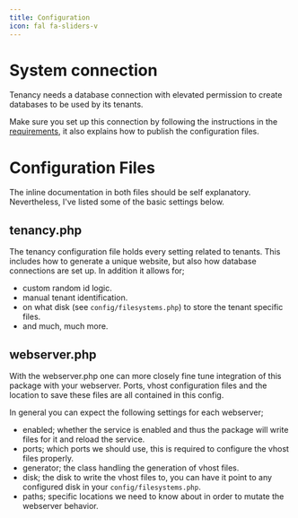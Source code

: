 ```yaml
---
title: Configuration
icon: fal fa-sliders-v
---
```

# System connection

Tenancy needs a database connection with elevated permission to create databases
to be used by its tenants.

Make sure you set up this connection by following the instructions
in the [requirements][requirements], it also explains how to publish
the configuration files.

# Configuration Files

The inline documentation in both files should be self explanatory. Nevertheless,
I've listed some of the basic settings below.

## tenancy.php

The tenancy configuration file holds every setting related to tenants. This includes how to generate a unique
website, but also how database connections are set up. In addition it allows for;

- custom random id logic.
- manual tenant identification.
- on what disk (see `config/filesystems.php`) to store the tenant specific files.
- and much, much more.

## webserver.php

With the webserver.php one can more closely fine tune integration of this package with your webserver.
Ports, vhost configuration files and the location to save these files are all contained in this config.

In general you can expect the following settings for each webserver;

- enabled; whether the service is enabled and thus the package will write files for it and reload the service.
- ports; which ports we should use, this is required to configure the vhost files properly.
- generator; the class handling the generation of vhost files.
- disk; the disk to write the vhost files to, you can have it point to any configured disk in your `config/filesystems.php`.
- paths; specific locations we need to know about in order to mutate the webserver behavior.

[requirements]: requirements#elevated-database-user
